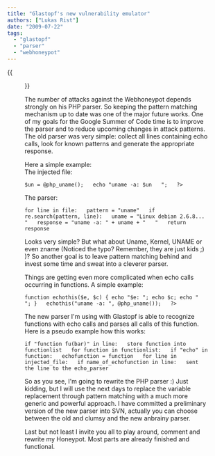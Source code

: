 ```yaml
---
title: "Glastopf's new vulnerability emulator"
authors: ["Lukas Rist"]
date: "2009-07-22"
tags: 
  - "glastopf"
  - "parser"
  - "webhoneypot"
---
```

{{<figure src="images/banner.png" alt="Banner" width="50%">}}

The number of attacks against the Webhoneypot depends strongly on his PHP parser. So keeping the pattern matching mechanism up to date was one of the major future works. One of my goals for the Google Summer of Code time is to improve the parser and to reduce upcoming changes in attack patterns. The old parser was very simple: collect all lines containing echo calls, look for known patterns and generate the appropriate response.  

  
  

  
Here a simple example:  
The injected file:  
  
`$un = @php_uname();  
echo "uname -a: $un  
";  
?>`  
  
The parser:  
  
`for line in file:  
pattern = "uname"  
if re.search(pattern, line):  
uname = "Linux debian 2.6.8... "  
response = "uname -a: " + uname + "  
"  
return response`  
  
Looks very simple? But what about Uname, Kernel, UNAME or even zname (Noticed the typo? Remember, they are just kids ;) )? So another goal is to leave pattern matching behind and invest some time and sweat into a cleverer parser.  
  
Things are getting even more complicated when echo calls occurring in functions. A simple example:  
  
`function echothis($e, $c) { echo "$e: "; echo $c; echo "  
"; }  
echothis("uname -a: ", @php_uname());  
?>`  
  
The new parser I'm using with Glastopf is able to recognize functions with echo calls and parses all calls of this function. Here is a pseudo example how this works:  
  
`if "function fu(bar)" in line:  
store function into functionlist  
for function in functionlist:  
if "echo" in function:  
echofunction = function  
for line in injected_file:  
if name_of_echofunction in line:  
sent the line to the echo_parser`  
  
So as you see, I'm going to rewrite the PHP parser :) Just kidding, but I will use the next days to replace the variable replacement through pattern matching with a much more generic and powerful approach. I have committed a preliminary version of the new parser into SVN, actually you can choose between the old and clumsy and the new anbrainy parser.  
  
Last but not least I invite you all to play around, comment and rewrite my Honeypot. Most parts are already finished and functional.
